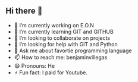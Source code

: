 ## Hi there 👋


- 🔭 I’m currently working on E.O.N
- 🌱 I’m currently learning GIT and GITHUB
- 👯 I’m looking to collaborate on  projects
- 🤔 I’m looking for help with GIT and Python
- 💬 Ask me about favortie programming language
- 📫 How to reach me: benjaminvillegas
- 😄 Pronouns: He
- ⚡ Fun fact: I paid for Youtube.

